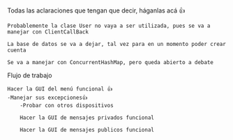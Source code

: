 Todas las aclaraciones que tengan que decir, háganlas acá 👍

	Probablemente la clase User no vaya a ser utilizada, pues se va a manejar con ClientCallBack

	La base de datos se va a dejar, tal vez para en un momento poder crear cuenta

	Se va a manejar con ConcurrentHashMap, pero queda abierto a debate

Flujo de trabajo

  	Hacer la GUI del menú funcional 👍
   	-Manejar sus excepciones👍
    	-Probar con otros dispositivos

     	Hacer la GUI de mensajes privados funcional

      	Hacer la GUI de mensajes publicos funcional
